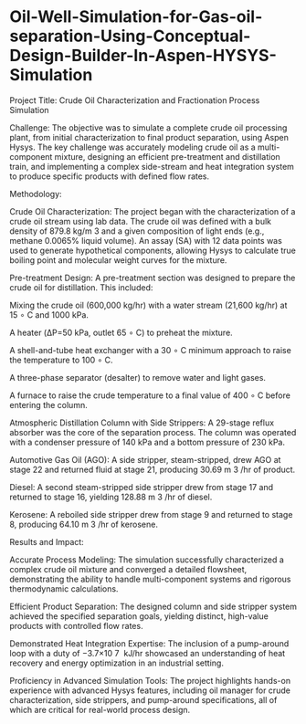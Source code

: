 # Oil-Well-Simulation-for-Gas-oil-separation-Using-Conceptual-Design-Builder-In-Aspen-HYSYS-Simulation

Project Title: Crude Oil Characterization and Fractionation Process Simulation

Challenge: The objective was to simulate a complete crude oil processing plant, from initial characterization to final product separation, using Aspen Hysys. The key challenge was accurately modeling crude oil as a multi-component mixture, designing an efficient pre-treatment and distillation train, and implementing a complex side-stream and heat integration system to produce specific products with defined flow rates.

Methodology:

Crude Oil Characterization: The project began with the characterization of a crude oil stream using lab data. The crude oil was defined with a bulk density of 879.8 kg/m 
3
  and a given composition of light ends (e.g., methane 0.0065% liquid volume). An assay (SA) with 12 data points was used to generate hypothetical components, allowing Hysys to calculate true boiling point and molecular weight curves for the mixture.

Pre-treatment Design: A pre-treatment section was designed to prepare the crude oil for distillation. This included:

Mixing the crude oil (600,000 kg/hr) with a water stream (21,600 kg/hr) at 15 
∘
 C and 1000 kPa.

A heater (ΔP=50 kPa, outlet 65 
∘
 C) to preheat the mixture.

A shell-and-tube heat exchanger with a 30 
∘
 C minimum approach to raise the temperature to 100 
∘
 C.

A three-phase separator (desalter) to remove water and light gases.

A furnace to raise the crude temperature to a final value of 400 
∘
 C before entering the column.

Atmospheric Distillation Column with Side Strippers: A 29-stage reflux absorber was the core of the separation process. The column was operated with a condenser pressure of 140 kPa and a bottom pressure of 230 kPa.

Automotive Gas Oil (AGO): A side stripper, steam-stripped, drew AGO at stage 22 and returned fluid at stage 21, producing 30.69 m 
3
 /hr of product.

Diesel: A second steam-stripped side stripper drew from stage 17 and returned to stage 16, yielding 128.88 m 
3
 /hr of diesel.

Kerosene: A reboiled side stripper drew from stage 9 and returned to stage 8, producing 64.10 m 
3
 /hr of kerosene.

Results and Impact:

Accurate Process Modeling: The simulation successfully characterized a complex crude oil mixture and converged a detailed flowsheet, demonstrating the ability to handle multi-component systems and rigorous thermodynamic calculations.

Efficient Product Separation: The designed column and side stripper system achieved the specified separation goals, yielding distinct, high-value products with controlled flow rates.

Demonstrated Heat Integration Expertise: The inclusion of a pump-around loop with a duty of −3.7×10 
7
  kJ/hr showcased an understanding of heat recovery and energy optimization in an industrial setting.

Proficiency in Advanced Simulation Tools: The project highlights hands-on experience with advanced Hysys features, including oil manager for crude characterization, side strippers, and pump-around specifications, all of which are critical for real-world process design.

